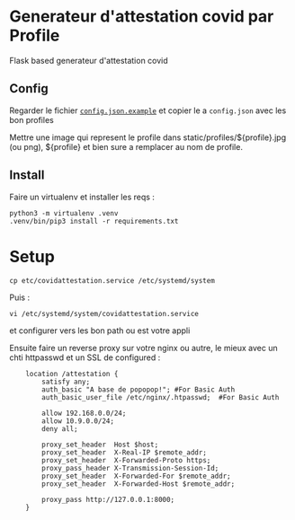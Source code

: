 # Generateur d'attestation covid par Profile

Flask based generateur d'attestation covid

## Config
Regarder le fichier [`config.json.example`](./covid.json.example) et copier le a `config.json` avec les bon profiles

Mettre une image qui represent le profile dans static/profiles/${profile}.jpg (ou png), ${profile} et bien sure a remplacer au nom de profile.

## Install

Faire un virtualenv et installer les reqs :

```shell
python3 -m virtualenv .venv
.venv/bin/pip3 install -r requirements.txt
```

# Setup
```shell
cp etc/covidattestation.service /etc/systemd/system
```

Puis :

`vi /etc/systemd/system/covidattestation.service`

et configurer vers les bon path ou est votre appli

Ensuite faire un reverse proxy sur votre nginx ou autre, le mieux avec un chti
httpasswd et un SSL de configured :

```
    location /attestation {
        satisfy any;
        auth_basic "A base de popopop!"; #For Basic Auth
        auth_basic_user_file /etc/nginx/.htpasswd;  #For Basic Auth

        allow 192.168.0.0/24;
        allow 10.9.0.0/24;
        deny all;

        proxy_set_header  Host $host;
        proxy_set_header  X-Real-IP $remote_addr;
        proxy_set_header  X-Forwarded-Proto https;
        proxy_pass_header X-Transmission-Session-Id;
        proxy_set_header  X-Forwarded-For $remote_addr;
        proxy_set_header  X-Forwarded-Host $remote_addr;

        proxy_pass http://127.0.0.1:8000;
    }
```
